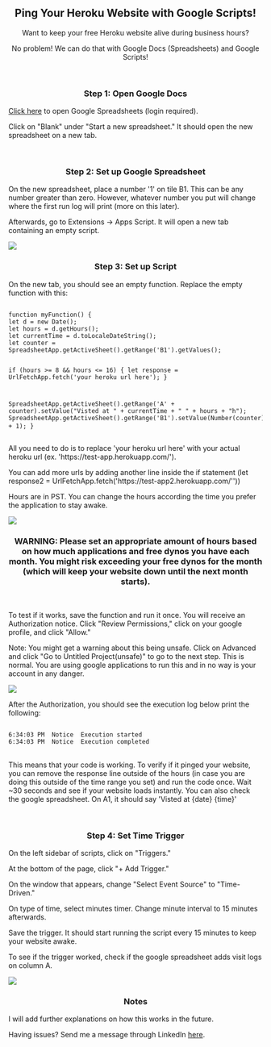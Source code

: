 <div align="center">
<h2>Ping Your Heroku Website with Google Scripts!</h2>
<p>Want to keep your free Heroku website alive during business hours?</p>
<p>No problem! We can do that with Google Docs (Spreadsheets) and Google Scripts!<p>
</div>
<br>

<h3 align="center">Step 1: Open Google Docs</h3>
<p><a href="https://docs.google.com/spreadsheets/" target="_blank">Click here</a> to open Google Spreadsheets (login required).</p>
<p>Click on "Blank" under "Start a new spreadsheet." It should open the new spreadsheet on a new tab.<p>
<br>

<h3 align="center">Step 2: Set up Google Spreadsheet</h3>
<p>On the new spreadsheet, place a number '1' on tile B1. This can be any number greater than zero. However, whatever number you put will change where the first run log will print (more on this later).</p>
<p>Afterwards, go to Extensions -> Apps Script. It will open a new tab containing an empty script.</p>
<img src="https://i.imgur.com/aH2mLbj.png">
<br>

<h3 align="center">Step 3: Set up Script</h3>
<p>On the new tab, you should see an empty function. Replace the empty function with this:</p>
</div>
<pre>
<code>
function myFunction() {
let d = new Date();
let hours = d.getHours();
let currentTime = d.toLocaleDateString();
let counter = SpreadsheetApp.getActiveSheet().getRange('B1').getValues();

if (hours >= 8 && hours <= 16) {
let response = UrlFetchApp.fetch('your heroku url here');
}

SpreadsheetApp.getActiveSheet().getRange('A' + counter).setValue("Visted at " + currentTime + " " + hours + "h");
SpreadsheetApp.getActiveSheet().getRange('B1').setValue(Number(counter) + 1);
}
</code>
</pre>

<p>All you need to do is to replace 'your heroku url here' with your actual heroku url (ex. 'https://test-app.herokuapp.com/').</p>
<p>You can add more urls by adding another line inside the if statement (let response2 = UrlFetchApp.fetch('https://test-app2.herokuapp.com/''))
<p>Hours are in PST. You can change the hours according the time you prefer the application to stay awake.</p>
<img src="https://i.imgur.com/6yikA8n.png">
<br>

<h3 align="center">WARNING: Please set an appropriate amount of hours based on how much applications and free dynos you have each month. You might risk exceeding your free dynos for the month (which will keep your website down until the next month starts).</h3>
<br>

<p>To test if it works, save the function and run it once. You will receive an Authorization notice. Click "Review Permissions," click on your google profile, and click "Allow."<p>
<p>Note: You might get a warning about this being unsafe. Click on Advanced and click "Go to Untitled Project(unsafe)" to go to the next step. This is normal. You are using google applications to run this and in no way is your account in any danger.</p>

<img src="https://i.imgur.com/yoXlrpn.png">

<p>After the Authorization, you should see the execution log below print the following:</p>
<pre>
<code>
6:34:03 PM	Notice	Execution started
6:34:03 PM	Notice	Execution completed
</code>
</pre>

<p>This means that your code is working. To verify if it pinged your website, you can remove the response line outside of the hours (in case you are doing this outside of the time range you set) and run the code once. Wait ~30 seconds and see if your website loads instantly. You can also check the google spreadsheet. On A1, it should say 'Visted at {date} {time}'</p>
<br>

<h3 align="center">Step 4: Set Time Trigger</h3>
<p>On the left sidebar of scripts, click on "Triggers."</p>
<p>At the bottom of the page, click "+ Add Trigger."</p>
<p>On the window that appears, change "Select Event Source" to "Time-Driven."</p>
<p>On type of time, select minutes timer. Change minute interval to 15 minutes afterwards.</p>
<p>Save the trigger. It should start running the script every 15 minutes to keep your website awake.</p>
<p>To see if the trigger worked, check if the google spreadsheet adds visit logs on column A.</p>
<img src="https://i.imgur.com/kVQaamb.png">
<br>

<h3 align="center">Notes</h3>
<p>I will add further explanations on how this works in the future.</p>
<p>Having issues? Send me a message through LinkedIn <a href="https://www.linkedin.com/in/john-elijah-revan-fajardo-33a189a3/" target="_blank">here</a>.</p>
